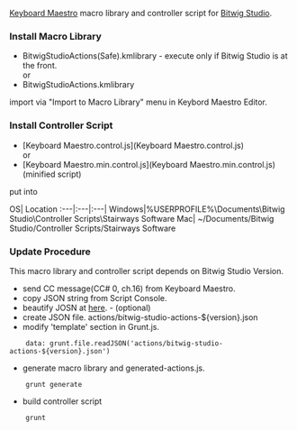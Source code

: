 [Keyboard Maestro](http://www.keyboardmaestro.com/main/) macro library and controller script for [Bitwig Studio](http://www.bitwig.com/en/bitwig-studio/overview.html).


### Install Macro Library
- BitwigStudioActions(Safe).kmlibrary - execute only if Bitwig Studio is at the front.
<br/>or
- BitwigStudioActions.kmlibrary

import via "Import to Macro Library" menu in Keybord Maestro Editor.


### Install Controller Script
- [Keyboard Maestro.control.js](Keyboard Maestro.control.js)
<br/>or
- [Keyboard Maestro.min.control.js](Keyboard Maestro.min.control.js) (minified script)

put into

OS| Location
:---|:---|:---|
Windows|%USERPROFILE%\Documents\Bitwig Studio\Controller Scripts\Stairways Software
Mac| ~/Documents/Bitwig Studio/Controller Scripts/Stairways Software


### Update Procedure
This macro library and controller script depends on Bitwig Studio Version.

- send CC message(CC# 0, ch.16) from Keyboard Maestro.
- copy JSON string from Script Console.
- beautify JOSN at [here](http://archive.dojotoolkit.org/nightly/checkout/dojox/gfx/demos/beautify.html). - (optional)
- create JSON file. actions/bitwig-studio-actions-${version}.json
- modify 'template' section in Grunt.js.
```
    data: grunt.file.readJSON('actions/bitwig-studio-actions-${version}.json')
```
- generate macro library and generated-actions.js.
```
    grunt generate
```
- build controller script
```
    grunt
```
